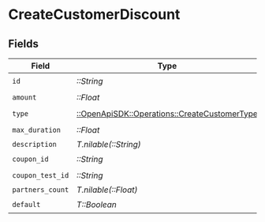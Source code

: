 # CreateCustomerDiscount


## Fields

| Field                                                                                         | Type                                                                                          | Required                                                                                      | Description                                                                                   |
| --------------------------------------------------------------------------------------------- | --------------------------------------------------------------------------------------------- | --------------------------------------------------------------------------------------------- | --------------------------------------------------------------------------------------------- |
| `id`                                                                                          | *::String*                                                                                    | :heavy_check_mark:                                                                            | N/A                                                                                           |
| `amount`                                                                                      | *::Float*                                                                                     | :heavy_check_mark:                                                                            | N/A                                                                                           |
| `type`                                                                                        | [::OpenApiSDK::Operations::CreateCustomerType](../../models/operations/createcustomertype.md) | :heavy_check_mark:                                                                            | N/A                                                                                           |
| `max_duration`                                                                                | *::Float*                                                                                     | :heavy_check_mark:                                                                            | N/A                                                                                           |
| `description`                                                                                 | *T.nilable(::String)*                                                                         | :heavy_minus_sign:                                                                            | N/A                                                                                           |
| `coupon_id`                                                                                   | *::String*                                                                                    | :heavy_check_mark:                                                                            | N/A                                                                                           |
| `coupon_test_id`                                                                              | *::String*                                                                                    | :heavy_check_mark:                                                                            | N/A                                                                                           |
| `partners_count`                                                                              | *T.nilable(::Float)*                                                                          | :heavy_minus_sign:                                                                            | N/A                                                                                           |
| `default`                                                                                     | *T::Boolean*                                                                                  | :heavy_check_mark:                                                                            | N/A                                                                                           |